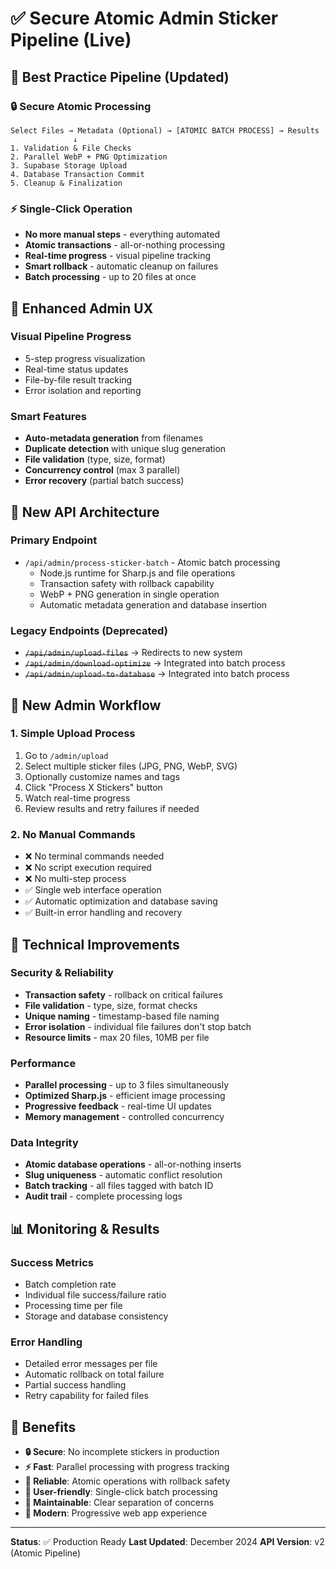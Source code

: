 # ✅ Secure Atomic Admin Sticker Pipeline (Live)

## 🎯 **Best Practice Pipeline (Updated)**

### **🔒 Secure Atomic Processing**
```
Select Files → Metadata (Optional) → [ATOMIC BATCH PROCESS] → Results
              ↓
1. Validation & File Checks
2. Parallel WebP + PNG Optimization  
3. Supabase Storage Upload
4. Database Transaction Commit
5. Cleanup & Finalization
```

### **⚡ Single-Click Operation**
- **No more manual steps** - everything automated
- **Atomic transactions** - all-or-nothing processing
- **Real-time progress** - visual pipeline tracking
- **Smart rollback** - automatic cleanup on failures
- **Batch processing** - up to 20 files at once

## 🎨 **Enhanced Admin UX**

### **Visual Pipeline Progress**
- 5-step progress visualization
- Real-time status updates
- File-by-file result tracking
- Error isolation and reporting

### **Smart Features**
- **Auto-metadata generation** from filenames
- **Duplicate detection** with unique slug generation
- **File validation** (type, size, format)
- **Concurrency control** (max 3 parallel)
- **Error recovery** (partial batch success)

## 📁 **New API Architecture**

### **Primary Endpoint**
- `/api/admin/process-sticker-batch` - Atomic batch processing
  - Node.js runtime for Sharp.js and file operations
  - Transaction safety with rollback capability
  - WebP + PNG generation in single operation
  - Automatic metadata generation and database insertion

### **Legacy Endpoints** (Deprecated)
- ~~`/api/admin/upload-files`~~ → Redirects to new system
- ~~`/api/admin/download-optimize`~~ → Integrated into batch process
- ~~`/api/admin/upload-to-database`~~ → Integrated into batch process

## 🚀 **New Admin Workflow**

### **1. Simple Upload Process**
1. Go to `/admin/upload`
2. Select multiple sticker files (JPG, PNG, WebP, SVG)
3. Optionally customize names and tags
4. Click "Process X Stickers" button
5. Watch real-time progress
6. Review results and retry failures if needed

### **2. No Manual Commands**
- ❌ No terminal commands needed
- ❌ No script execution required  
- ❌ No multi-step process
- ✅ Single web interface operation
- ✅ Automatic optimization and database saving
- ✅ Built-in error handling and recovery

## 🔧 **Technical Improvements**

### **Security & Reliability**
- **Transaction safety** - rollback on critical failures
- **File validation** - type, size, format checks
- **Unique naming** - timestamp-based file naming
- **Error isolation** - individual file failures don't stop batch
- **Resource limits** - max 20 files, 10MB per file

### **Performance**
- **Parallel processing** - up to 3 files simultaneously
- **Optimized Sharp.js** - efficient image processing
- **Progressive feedback** - real-time UI updates
- **Memory management** - controlled concurrency

### **Data Integrity**
- **Atomic database operations** - all-or-nothing inserts
- **Slug uniqueness** - automatic conflict resolution
- **Batch tracking** - all files tagged with batch ID
- **Audit trail** - complete processing logs

## 📊 **Monitoring & Results**

### **Success Metrics**
- Batch completion rate
- Individual file success/failure ratio
- Processing time per file
- Storage and database consistency

### **Error Handling**
- Detailed error messages per file
- Automatic rollback on total failure
- Partial success handling
- Retry capability for failed files

## 🎉 **Benefits**

- **🔒 Secure**: No incomplete stickers in production
- **⚡ Fast**: Parallel processing with progress tracking
- **🎯 Reliable**: Atomic operations with rollback safety
- **👤 User-friendly**: Single-click batch processing
- **🔧 Maintainable**: Clear separation of concerns
- **📱 Modern**: Progressive web app experience

---

**Status**: ✅ Production Ready
**Last Updated**: December 2024
**API Version**: v2 (Atomic Pipeline)
